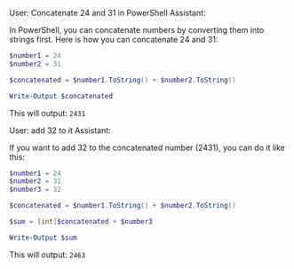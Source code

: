 User: 
Concatenate 24 and 31 in PowerShell
Assistant: 


In PowerShell, you can concatenate numbers by converting them into strings first. Here is how you can concatenate 24 and 31:

```powershell
$number1 = 24
$number2 = 31

$concatenated = $number1.ToString() + $number2.ToString()

Write-Output $concatenated
```

This will output: `2431`

User: 
add 32 to it
Assistant: 


If you want to add 32 to the concatenated number (2431), you can do it like this:

```powershell
$number1 = 24
$number2 = 31
$number3 = 32

$concatenated = $number1.ToString() + $number2.ToString()

$sum = [int]$concatenated + $number3

Write-Output $sum
```

This will output: `2463`

